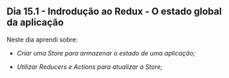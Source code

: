 ## Dia 15.1 - Indrodução ao Redux - O estado global da aplicação

Neste dia aprendi sobre:

* *Criar uma Store para armazenar o estado de uma aplicação;*

* *Utilizar Reducers e Actions para atualizar a Store;*
